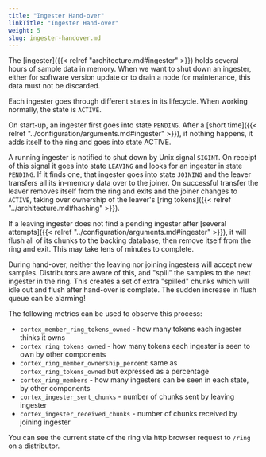 ```yaml
---
title: "Ingester Hand-over"
linkTitle: "Ingester Hand-over"
weight: 5
slug: ingester-handover.md
---
```


The [ingester]({{< relref "architecture.md#ingester" >}}) holds several hours of sample
data in memory. When we want to shut down an ingester, either for
software version update or to drain a node for maintenance, this data
must not be discarded.

Each ingester goes through different states in its lifecycle. When
working normally, the state is `ACTIVE`.

On start-up, an ingester first goes into state `PENDING`. After a
[short time]({{< relref "../configuration/arguments.md#ingester" >}}), if nothing happens, it adds
itself to the ring and goes into state ACTIVE.

A running ingester is notified to shut down by Unix signal
`SIGINT`. On receipt of this signal it goes into state `LEAVING` and
looks for an ingester in state `PENDING`. If it finds one, that
ingester goes into state `JOINING` and the leaver transfers all its
in-memory data over to the joiner. On successful transfer the leaver
removes itself from the ring and exits and the joiner changes to
`ACTIVE`, taking over ownership of the leaver's
[ring tokens]({{< relref "../architecture.md#hashing" >}}).

If a leaving ingester does not find a pending ingester after [several attempts]({{< relref "../configuration/arguments.md#ingester" >}}), it will flush all of its chunks to
the backing database, then remove itself from the ring and exit. This
may take tens of minutes to complete.

During hand-over, neither the leaving nor joining ingesters will
accept new samples. Distributors are aware of this, and "spill" the
samples to the next ingester in the ring. This creates a set of extra
"spilled" chunks which will idle out and flush after hand-over is
complete. The sudden increase in flush queue can be alarming!

The following metrics can be used to observe this process:

 - `cortex_member_ring_tokens_owned` - how many tokens each ingester thinks it owns
 - `cortex_ring_tokens_owned` - how many tokens each ingester is seen to own by other components
 - `cortex_ring_member_ownership_percent` same as `cortex_ring_tokens_owned` but expressed as a percentage
 - `cortex_ring_members` - how many ingesters can be seen in each state, by other components
 - `cortex_ingester_sent_chunks` - number of chunks sent by leaving ingester
 - `cortex_ingester_received_chunks` - number of chunks received by joining ingester
 
You can see the current state of the ring via http browser request to
`/ring` on a distributor.
